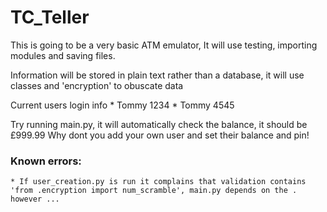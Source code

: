 # TC_Teller

This is going to be a very basic ATM emulator,
It will use testing, importing modules and saving files.

Information will be stored in plain text rather than a database,
it will use classes and 'encryption' to obuscate data

Current users login info
    * Tommy 1234
    * Tommy 4545

Try running main.py, it will automatically check the balance, it should be £999.99
Why dont you add your own user and set their balance and pin!

### Known errors:

    * If user_creation.py is run it complains that validation contains 'from .encryption import num_scramble', main.py depends on the . however ...

